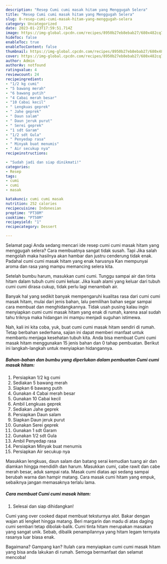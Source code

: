 ```yaml
---
description: "Resep Cumi cumi masak hitam yang Menggugah Selera"
title: "Resep Cumi cumi masak hitam yang Menggugah Selera"
slug: 0-resep-cumi-cumi-masak-hitam-yang-menggugah-selera
category: Uncategorized
date: 2023-01-23T17:59:51.714Z
image: https://img-global.cpcdn.com/recipes/8950b27eb8ebab27/680x482cq70/cumi-cumi-masak-hitam-foto-resep-utama.jpg
hideToc: false
enableToc: true
enableTocContent: false
thumbnail: https://img-global.cpcdn.com/recipes/8950b27eb8ebab27/680x482cq70/cumi-cumi-masak-hitam-foto-resep-utama.jpg
cover: https://img-global.cpcdn.com/recipes/8950b27eb8ebab27/680x482cq70/cumi-cumi-masak-hitam-foto-resep-utama.jpg
author: Admin
authorAv: notfound
ratingvalue: 4
reviewcount: 24
recipeingredient:
- "1/2 kg cumi"
- "5 bawang merah"
- "6 bawang putih"
- "4 Cabai merah besar"
- "10 Cabai kecil"
- " Lengkuas geprek"
- " Jahe geprek"
- " Daun salam"
- " Daun jeruk purut"
- " Serei geprek"
- "1 sdt Garam"
- "1/2 sdt Gula"
- " Penyedap rasa"
- " Minyak buat menumis"
- " Air secukup nya"
recipeinstructions:

- "Sudah jadi dan siap dinikmati!"
categories:
- Resep
tags:
- cumi
- cumi
- masak

katakunci: cumi cumi masak 
nutrition: 252 calories
recipecuisine: Indonesian
preptime: "PT38M"
cooktime: "PT50M"
recipeyield: "1"
recipecategory: Dessert

---
```



Selamat pagi Anda sedang mencari ide resep cumi cumi masak hitam yang menggugah selera? Cara membuatnya sangat tidak susah. Tapi Jika salah mengolah maka hasilnya akan hambar dan justru cenderung tidak enak. Padahal cumi cumi masak hitam yang enak harusnya Kan mempunyai aroma dan rasa yang mampu memancing selera kita.


Setelah bumbu harum, masukkan cumi cumi. Tunggu sampai air dan tinta hitam dalam tubuh cumi cumi keluar. Jika kuah alami yang keluar dari tubuh cumi cumi dirasa cukup, tidak perlu lagi menambah air.

Banyak hal yang sedikit banyak mempengaruhi kualitas rasa dari cumi cumi masak hitam, mulai dari jenis bahan, lalu pemilihan bahan segar sampai cara membuat dan menghidangkannya. Tidak usah pusing kalau ingin menyiapkan cumi cumi masak hitam yang enak di rumah, karena asal sudah tahu triknya maka hidangan ini mampu menjadi suguhan istimewa.


Nah, kali ini kita coba, yuk, buat cumi cumi masak hitam sendiri di rumah. Tetap berbahan sederhana, sajian ini dapat memberi manfaat untuk membantu menjaga kesehatan tubuh kita. Anda bisa membuat Cumi cumi masak hitam menggunakan 15 jenis bahan dan 0 tahap pembuatan. Berikut ini langkah-langkah untuk menyiapkan hidangannya.

<!--inarticleads1-->

##### Bahan-bahan dan bumbu yang diperlukan dalam pembuatan Cumi cumi masak hitam:

1. Persiapkan 1/2 kg cumi
1. Sediakan 5 bawang merah
1. Siapkan 6 bawang putih
1. Gunakan 4 Cabai merah besar
1. Gunakan 10 Cabai kecil
1. Ambil  Lengkuas geprek
1. Sediakan  Jahe geprek
1. Persiapkan  Daun salam
1. Siapkan  Daun jeruk purut
1. Gunakan  Serei geprek
1. Gunakan 1 sdt Garam
1. Gunakan 1/2 sdt Gula
1. Ambil  Penyedap rasa
1. Persiapkan  Minyak buat menumis
1. Persiapkan  Air secukup nya


Masukkan lengkuas, daun salam dan batang serai kemudian tuang air dan diamkan hingga mendidih dan harum. Masukkan cumi, cabe rawit dan cabe merah besar, aduk sampai rata. Masak cumi diatas api sedang sampai berubah warna dan hampir matang. Cara masak cumi hitam yang empuk, sebaiknya jangan memasaknya terlalu lama. 

<!--inarticleads2-->

##### Cara membuat Cumi cumi masak hitam:


1. Selesai dan siap dihidangkan!

Cumi yang over cooked dapat membuat teksturnya alot. Bakar dengan wajan ati lengket hingga matang. Beri margarin dan madu di atas daging cumi sembari tetap dibolak-balik. Cumi tinta hitam merupakan masakan yang sangat unik. Sebab, dibalik penampilannya yang hitam legam ternyata rasanya luar biasa enak. 

Bagaimana? Gampang kan? Itulah cara menyiapkan cumi cumi masak hitam yang bisa anda lakukan di rumah. Semoga bermanfaat dan selamat mencoba!
